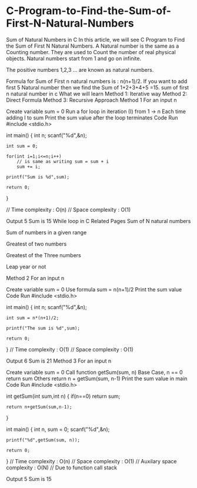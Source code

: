 # C-Program-to-Find-the-Sum-of-First-N-Natural-Numbers

Sum of Natural Numbers in C
In this article, we will see C Program to Find the Sum of First N Natural Numbers. A Natural number is the same as a Counting number. They are used to Count the number of real physical objects. Natural numbers start from 1 and go on infinite.
 
The positive numbers 1,2,3 ... are known as natural numbers.


Formula for Sum of First n natural numbers is : n(n+1)/2.
If you want to add first 5 Natural number 
then we find the Sum of 1+2+3+4+5 =15.
sum of first n natural number in c
What we will learn
Method 1: Iterative way
Method 2: Direct Formula
Method 3: Recursive Approach
Method 1
For an input n

Create variable sum = 0
Run a for loop in iteration (I) from 1 -> n
Each time adding I to sum
Print the sum value after the loop terminates
Code
Run
#include <stdio.h>

int main()
{
    int n; 
    scanf("%d",&n);
    
    int sum = 0;
    
    for(int i=1;i<=n;i++) 
        // is same as writing sum = sum + i
        sum += i;
        
    printf("Sum is %d",sum);
    
    return 0;
}

// Time complexity : O(n)
// Space complexity : O(1)
 
Output
5
Sum is 15
While loop in C
Related Pages
Sum of N natural numbers

Sum of numbers in a given range

Greatest of two numbers

Greatest of the Three numbers

Leap year or not

Method 2
For an input n

Create variable sum = 0
Use formula sum =  n(n+1)/2
Print the sum value
Code
Run
#include <stdio.h>

int main()
{
    int n; 
    scanf("%d",&n);
    
    int sum = n*(n+1)/2;

    printf("The sum is %d",sum);
    
    return 0;
}
// Time complexity : O(1)
// Space complexity : O(1)
 
Output
6
Sum is 21
Method 3
For an input n

Create variable sum = 0
Call function getSum(sum, n)
Base Case, n == 0 return sum
Others return n + getSum(sum, n-1)
Print the sum value in main
Code
Run
#include <stdio.h>

int getSum(int sum,int n)
{
    if(n==0) 
        return sum;
        
    return n+getSum(sum,n-1);
}

int main()
{
    int n, sum = 0; 
    scanf("%d",&n);

    printf("%d",getSum(sum, n));
    
    return 0;
}
// Time complexity : O(n)
// Space complexity : O(1)
// Auxilary space complexity : O(N)
// Due to function call stack
 
Output
5
Sum is 15
